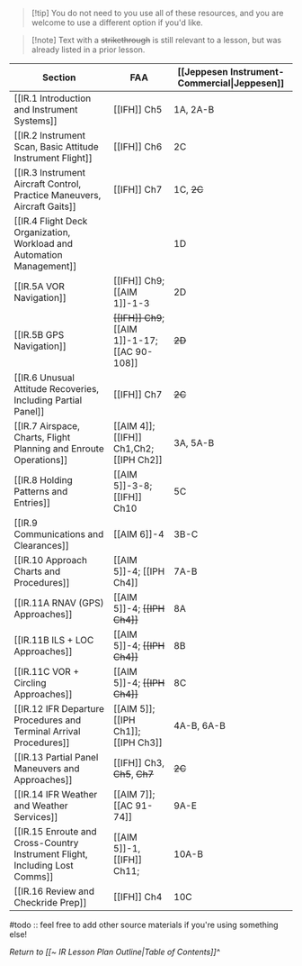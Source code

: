 > [!tip] You do not need to you use all of these resources, and you are welcome to use a different option if you'd like.

> [!note] Text with a ~~strikethrough~~ is still relevant to a lesson, but was already listed in a prior lesson.

| Section                                                                     | FAA                                            | [[Jeppesen Instrument-Commercial\|Jeppesen]] |
| --------------------------------------------------------------------------- | ---------------------------------------------- | ------------------------------------------------------------------------------------------------------------------------- |
| [[IR.1 Introduction and Instrument Systems]]                                | [[IFH]] Ch5                                    | 1A, 2A-B                                                                                                                  |
| [[IR.2 Instrument Scan, Basic Attitude Instrument Flight]]                  | [[IFH]] Ch6                                    | 2C                                                                                                                        |
| [[IR.3 Instrument Aircraft Control, Practice Maneuvers, Aircraft Gaits]]    | [[IFH]] Ch7                                    | 1C, ~~2C~~                                                                                                                |
| [[IR.4 Flight Deck Organization, Workload and Automation Management]]       |                                                | 1D                                                                                                                        |
| [[IR.5A VOR Navigation]]                                                    | [[IFH]] Ch9; [[AIM 1]]-1-3                     | 2D                                                                                                                        |
| [[IR.5B GPS Navigation]]                                                    | ~~[[IFH]] Ch9~~; [[AIM 1]]-1-17; [[AC 90-108]] | ~~2D~~                                                                                                                    |
| [[IR.6 Unusual Attitude Recoveries, Including Partial Panel]]               | [[IFH]] Ch7                                    | ~~2C~~                                                                                                                    |
| [[IR.7 Airspace, Charts, Flight Planning and Enroute Operations]]           | [[AIM 4]]; [[IFH]] Ch1,Ch2; [[IPH Ch2]]        | 3A, 5A-B                                                                                                                  |
| [[IR.8 Holding Patterns and Entries]]                                       | [[AIM 5]]-3-8; [[IFH]] Ch10                    | 5C                                                                                                                        |
| [[IR.9 Communications and Clearances]]                                      | [[AIM 6]]-4                                    | 3B-C                                                                                                                      |
| [[IR.10 Approach Charts and Procedures]]                                    | [[AIM 5]]-4; [[IPH Ch4]]                       | 7A-B                                                                                                                      |
| [[IR.11A RNAV (GPS) Approaches]]                                            | [[AIM 5]]-4; ~~[[IPH Ch4]]~~                   | 8A                                                                                                                        |
| [[IR.11B ILS + LOC Approaches]]                                             | [[AIM 5]]-4; ~~[[IPH Ch4]]~~                   | 8B                                                                                                                        |
| [[IR.11C VOR + Circling Approaches]]                                        | [[AIM 5]]-4; ~~[[IPH Ch4]]~~                   | 8C                                                                                                                        |
| [[IR.12 IFR Departure Procedures and Terminal Arrival Procedures]]          | [[AIM 5]]; [[IPH Ch1]]; [[IPH Ch3]]            | 4A-B, 6A-B                                                                                                                |
| [[IR.13 Partial Panel Maneuvers and Approaches]]                            | [[IFH]] Ch3, ~~Ch5~~, ~~Ch7~~                  | ~~2C~~                                                                                                                    |
| [[IR.14 IFR Weather and Weather Services]]                                  | [[AIM 7]]; [[AC 91-74]]                        | 9A-E                                                                                                                      |
| [[IR.15 Enroute and Cross-Country Instrument Flight, Including Lost Comms]] | [[AIM 5]]-1, [[IFH]] Ch11;                     | 10A-B                                                                                                                     |
| [[IR.16 Review and Checkride Prep]]                                         | [[IFH]] Ch4                                    | 10C                                                                                                                       |

#todo :: feel free to add other source materials if you're using something else!

*Return to [[~ IR Lesson Plan Outline|Table of Contents]]^*